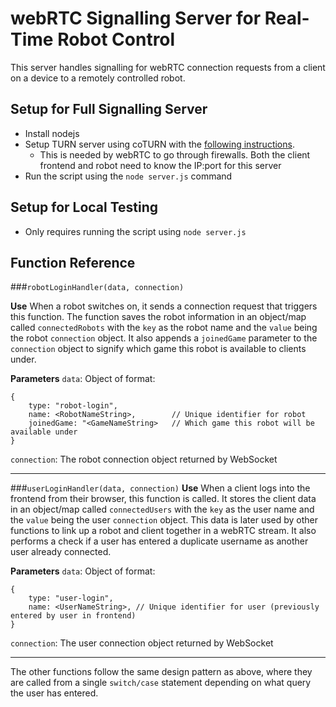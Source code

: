 # webRTC Signalling Server for Real-Time Robot Control 

This server handles signalling for webRTC connection requests from a client on a device to a remotely controlled robot.

## Setup for Full Signalling Server

- Install nodejs
- Setup TURN server using coTURN with the [following instructions](https://ourcodeworld.com/articles/read/1175/how-to-create-and-configure-your-own-stun-turn-server-with-coturn-in-ubuntu-18-04).
    - This is needed by webRTC to go through firewalls. Both the client frontend and robot need to know the IP:port for this server
- Run the script using the `node server.js` command

## Setup for Local Testing
- Only requires running the script using `node server.js`

## Function Reference

###`robotLoginHandler(data, connection)`

**Use**
When a robot switches on, it sends a connection request that triggers this function. The function saves the robot information in an object/map called `connectedRobots` with the `key` as the robot name and the `value` being the robot `connection` object. It also appends a `joinedGame` parameter to the `connection` object to signify which game this robot is available to clients under.

**Parameters**
`data`: Object of format: 
    
    { 
        type: "robot-login", 
        name: <RobotNameString>,        // Unique identifier for robot
        joinedGame: "<GameNameString>   // Which game this robot will be available under
    }

`connection`: The robot connection object returned by WebSocket

---

###`userLoginHandler(data, connection)`
**Use**
When a client logs into the frontend from their browser, this function is called. It stores the client data in an object/map called `connectedUsers` with the `key` as the user name and the `value` being the user `connection` object. This data is later used by other functions to link up a robot and client together in a webRTC stream. It also performs a check if a user has entered a duplicate username as another user already connected.

**Parameters**
`data`: Object of format: 
    
    { 
        type: "user-login",     
        name: <UserNameString>, // Unique identifier for user (previously entered by user in frontend)
    }

`connection`: The user connection object returned by WebSocket

---

The other functions follow the same design pattern as above, where they are called from a single `switch/case` statement depending on what query the user has entered. 

